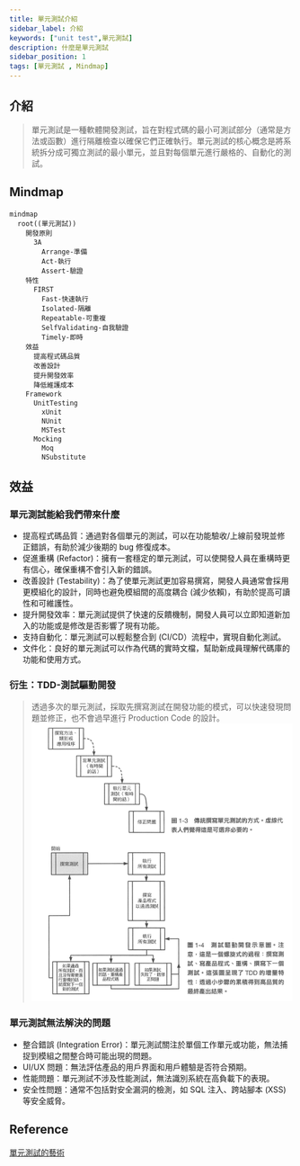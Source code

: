 ```yaml
---
title: 單元測試介紹
sidebar_label: 介紹
keywords: ["unit test",單元測試]
description: 什麼是單元測試
sidebar_position: 1
tags: [單元測試 , Mindmap]
---
```


## 介紹
> 單元測試是一種軟體開發測試，旨在對程式碼的最小可測試部分（通常是方法或函數）進行隔離檢查以確保它們正確執行。單元測試的核心概念是將系統拆分成可獨立測試的最小單元，並且對每個單元進行嚴格的、自動化的測試。

## Mindmap

```mermaid
mindmap
  root((單元測試))
    開發原則
      3A
        Arrange-準備
        Act-執行
        Assert-驗證
    特性
      FIRST
        Fast-快速執行
        Isolated-隔離
        Repeatable-可重複
        SelfValidating-自我驗證
        Timely-即時
    效益
      提高程式碼品質
      改善設計
      提升開發效率
      降低維護成本
    Framework
      UnitTesting
        xUnit
        NUnit
        MSTest
      Mocking
        Moq
        NSubstitute

```

## 效益

### 單元測試能給我們帶來什麼

- 提高程式碼品質：通過對各個單元的測試，可以在功能驗收/上線前發現並修正錯誤，有助於減少後期的 bug 修復成本。
- 促進重構 (Refactor)：擁有一套穩定的單元測試，可以使開發人員在重構時更有信心，確保重構不會引入新的錯誤。
- 改善設計 (Testability)：為了使單元測試更加容易撰寫，開發人員通常會採用更模組化的設計，同時也避免模組間的高度耦合 (減少依賴)，有助於提高可讀性和可維護性。
- 提升開發效率：單元測試提供了快速的反饋機制，開發人員可以立即知道新加入的功能或是修改是否影響了現有功能。
- 支持自動化：單元測試可以輕鬆整合到 (CI/CD）流程中，實現自動化測試。
- 文件化：良好的單元測試可以作為代碼的實時文檔，幫助新成員理解代碼庫的功能和使用方式。

### 衍生：TDD-測試驅動開發

> 透過多次的單元測試，採取先撰寫測試在開發功能的模式，可以快速發現問題並修正，也不會過早進行 Production Code 的設計。
![](./img/2024-02-17-11-14-38.png)

### 單元測試無法解決的問題
- 整合錯誤 (Integration Error)：單元測試關注於單個工作單元或功能，無法捕捉到模組之間整合時可能出現的問題。
- UI/UX 問題：無法評估產品的用戶界面和用戶體驗是否符合預期。
- 性能問題：單元測試不涉及性能測試，無法識別系統在高負載下的表現。
- 安全性問題：通常不包括對安全漏洞的檢測，如 SQL 注入、跨站腳本 (XSS) 等安全威脅。

## Reference
[單元測試的藝術](https://www.tenlong.com.tw/products/9789864342471?list_name=c-unit-test)